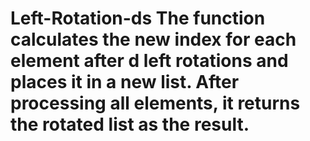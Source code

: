 # Left-Rotation-ds The function calculates the new index for each element after d left rotations and places it in a new list. After processing all elements, it returns the rotated list as the result.
